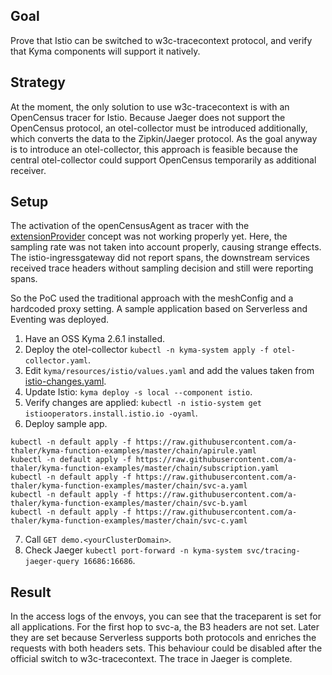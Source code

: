 ## Goal

Prove that Istio can be switched to w3c-tracecontext protocol, and verify that Kyma components will support it natively.

## Strategy

At the moment, the only solution to use w3c-tracecontext is with an OpenCensus tracer for Istio. Because Jaeger does not support the OpenCensus protocol, an otel-collector must be introduced additionally, which converts the data to the Zipkin/Jaeger protocol. As the goal anyway is to introduce an otel-collector, this approach is feasible because the central otel-collector could support OpenCensus temporarily as additional receiver.

## Setup

The activation of the openCensusAgent as tracer with the [extensionProvider](https://preliminary.istio.io/latest/docs/tasks/observability/distributed-tracing/opencensusagent/) concept was not working properly yet. Here, the sampling rate was not taken into account properly, causing strange effects. The istio-ingressgateway did not report spans, the downstream services received trace headers without sampling decision and still were reporting spans.

So the PoC used the traditional approach with the meshConfig and a hardcoded proxy setting. A sample application based on Serverless and Eventing was deployed.

1. Have an OSS Kyma 2.6.1 installed.
2. Deploy the otel-collector `kubectl -n kyma-system apply -f otel-collector.yaml`.
3. Edit `kyma/resources/istio/values.yaml` and add the values taken from [istio-changes.yaml](./istio-changes.yaml).
4. Update Istio: `kyma deploy -s local --component istio`.
5. Verify changes are applied: `kubectl -n istio-system get istiooperators.install.istio.io -oyaml`.
6. Deploy sample app.
```
kubectl -n default apply -f https://raw.githubusercontent.com/a-thaler/kyma-function-examples/master/chain/apirule.yaml
kubectl -n default apply -f https://raw.githubusercontent.com/a-thaler/kyma-function-examples/master/chain/subscription.yaml
kubectl -n default apply -f https://raw.githubusercontent.com/a-thaler/kyma-function-examples/master/chain/svc-a.yaml
kubectl -n default apply -f https://raw.githubusercontent.com/a-thaler/kyma-function-examples/master/chain/svc-b.yaml
kubectl -n default apply -f https://raw.githubusercontent.com/a-thaler/kyma-function-examples/master/chain/svc-c.yaml
```
7. Call `GET demo.<yourClusterDomain>`.
8. Check Jaeger `kubectl port-forward -n kyma-system svc/tracing-jaeger-query 16686:16686`.

## Result

In the access logs of the envoys, you can see that the traceparent is set for all applications. For the first hop to svc-a, the B3 headers are not set. Later they are set because Serverless supports both protocols and enriches the requests with both headers sets. This behaviour could be disabled after the official switch to w3c-tracecontext.
The trace in Jaeger is complete.

